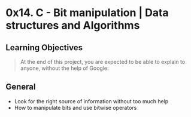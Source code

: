 # 0x14. C - Bit manipulation | Data structures and Algorithms

## Learning Objectives
> At the end of this project, you are expected to be able to explain to anyone, without the help of Google:

## General
* Look for the right source of information without too much help
* How to manipulate bits and use bitwise operators